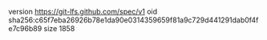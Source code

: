 version https://git-lfs.github.com/spec/v1
oid sha256:c65f7eba26926b78e1da90e0314359659f81a9c729d441291dab0f4fe7c96b89
size 1858
